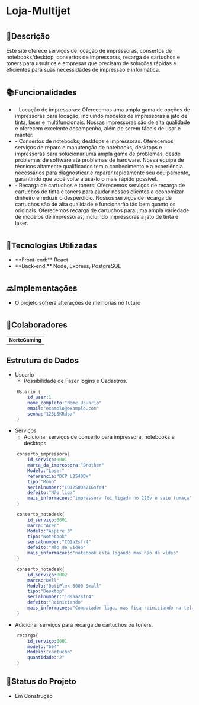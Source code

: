 #  Loja-Multijet

# <h2>📝Descrição</h2>
<p>Este site oferece serviços de locação de impressoras, consertos de notebooks/desktop, consertos de impressoras, recarga de cartuchos e toners para usuários e empresas que precisam de soluções rápidas e eficientes para suas necessidades de impressão e informática.</p>

# <h2>📚Funcionalidades</h2>
<ul>
  <li>- Locação de impressoras: Oferecemos uma ampla gama de opções de impressoras para locação, incluindo modelos de impressoras a jato de tinta, laser e multifuncionais. Nossas impressoras são de alta qualidade e oferecem excelente desempenho, além de serem fáceis de usar e manter.</li>
  <li>- Consertos de notebooks, desktops e impressoras: Oferecemos serviços de reparo e manutenção de notebooks, desktops e impressoras para solucionar uma ampla gama de problemas, desde problemas de software até problemas de hardware. Nossa equipe de técnicos altamente qualificados tem o conhecimento e a experiência necessários para diagnosticar e reparar rapidamente seu equipamento, garantindo que você volte a usá-lo o mais rápido possível.</li>
  <li>- Recarga de cartuchos e toners: Oferecemos serviços de recarga de cartuchos de tinta e toners para ajudar nossos clientes a economizar dinheiro e reduzir o desperdício. Nossos serviços de recarga de cartuchos são de alta qualidade e funcionarão tão bem quanto os originais. Oferecemos recarga de cartuchos para uma ampla variedade de modelos de impressoras, incluindo impressoras a jato de tinta e laser.</li>
</ul>

# <h2>🔧Tecnologias Utilizadas</h2>
<ul>
  <li>**Front-end:** React</li>
  <li>**Back-end:** Node, Express, PostgreSQL</li>
</ul>

# <h2>🔜Implementações</h2>
<ul>
  <li>O projeto sofrerá alterações de melhorias no futuro</li>
</ul>

# <h2>🤝Colaboradores</h2>
  <table>
  <tr>
    <td align="center">
      <a href="https://github.com/NorteGaming61">
        <sub>
          <b>NorteGaming</b>
        </sub>
      </a>
    </td>
  </tr>
</table>

## Estrutura de Dados

- Usuario
  - Possibilidade de Fazer logins e Cadastros.

```s
    Usuario {
        id_user:1
        nome_completo:"Nome Usuario"
        email:"examplo@examplo.com"
        senha:"123LSKRdsa"
    }
```

- Serviços
  - Adicionar serviços de conserto para impressora, notebooks e desktops.

```s
    conserto_impressora{
        id_serviço:0001
        marca_da_impressora:"Brother"
        Modelo:"Laser"
        referencia:"DCP L2540DW"
        tipo:"Mono"
        serialnumber:"CQ12SQDa216sfr4"
        defeito:"Não liga"
        mais_informacoes:"impressora foi ligada no 220v e saiu fumaça"
    }
```

```s
    conserto_notedesk{
        id_serviço:0001
        marca:"Acer"
        Modelo:"Aspire 3"
        tipo:"Notebook"
        serialnumber:"CQ1a2sfr4"
        defeito:"Não da vídeo"
        mais_informacoes:"notebook está ligando mas não da vídeo"
    }
```

```s
    conserto_notedesk{
        id_serviço:0002
        marca:"Dell"
        Modelo:"OptiPlex 5000 Small"
        tipo:"Desktop"
        serialnumber:"1dsaa2sfr4"
        defeito:"Reiniciando"
        mais_informacoes:"Computador liga, mas fica reiniciando na tela de carregamento"
    }
```

  - Adicionar serviços para recarga de cartuchos ou toners.

```s
    recarga{
        id_serviço:0001
        modelo:"664"
        Modelo:"cartucho"
        quantidade:"2"
    }
```


## <h2>🎯Status do Projeto</h2>
<ul>
  <li>Em Construção</li>
</ul>

